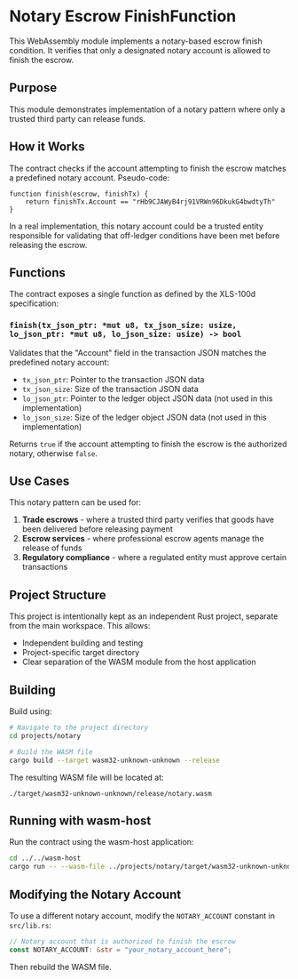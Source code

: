 # Notary Escrow FinishFunction

This WebAssembly module implements a notary-based escrow finish condition. It verifies that only a designated notary account is allowed to finish the escrow.

## Purpose

This module demonstrates implementation of a notary pattern where only a trusted third party can release funds.

## How it Works

The contract checks if the account attempting to finish the escrow matches a predefined notary account. Pseudo-code:

```
function finish(escrow, finishTx) {
    return finishTx.Account == "rHb9CJAWyB4rj91VRWn96DkukG4bwdtyTh"
}
```

In a real implementation, this notary account could be a trusted entity responsible for validating that off-ledger conditions have been met before releasing the escrow.

## Functions

The contract exposes a single function as defined by the XLS-100d specification:

### `finish(tx_json_ptr: *mut u8, tx_json_size: usize, lo_json_ptr: *mut u8, lo_json_size: usize) -> bool`

Validates that the "Account" field in the transaction JSON matches the predefined notary account:
- `tx_json_ptr`: Pointer to the transaction JSON data
- `tx_json_size`: Size of the transaction JSON data
- `lo_json_ptr`: Pointer to the ledger object JSON data (not used in this implementation)
- `lo_json_size`: Size of the ledger object JSON data (not used in this implementation)

Returns `true` if the account attempting to finish the escrow is the authorized notary, otherwise `false`.

## Use Cases

This notary pattern can be used for:
1. **Trade escrows** - where a trusted third party verifies that goods have been delivered before releasing payment
2. **Escrow services** - where professional escrow agents manage the release of funds
3. **Regulatory compliance** - where a regulated entity must approve certain transactions

## Project Structure

This project is intentionally kept as an independent Rust project, separate from the main workspace. This allows:
- Independent building and testing
- Project-specific target directory
- Clear separation of the WASM module from the host application

## Building

Build using:

```bash
# Navigate to the project directory
cd projects/notary

# Build the WASM file
cargo build --target wasm32-unknown-unknown --release
```

The resulting WASM file will be located at:
```
./target/wasm32-unknown-unknown/release/notary.wasm
```

## Running with wasm-host

Run the contract using the wasm-host application:

```bash
cd ../../wasm-host
cargo run -- --wasm-file ../projects/notary/target/wasm32-unknown-unknown/release/notary.wasm --function finish
```

## Modifying the Notary Account

To use a different notary account, modify the `NOTARY_ACCOUNT` constant in `src/lib.rs`:

```rust
// Notary account that is authorized to finish the escrow
const NOTARY_ACCOUNT: &str = "your_notary_account_here";
```

Then rebuild the WASM file.
